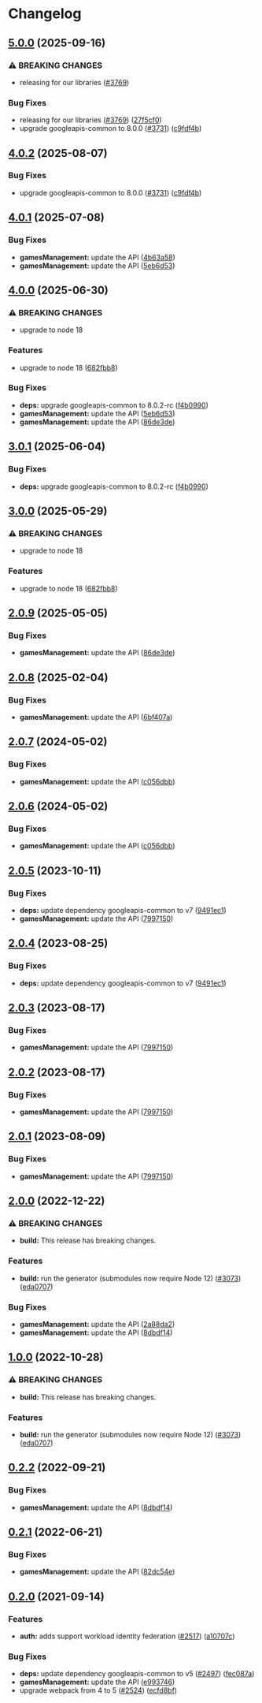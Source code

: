 # Changelog

## [5.0.0](https://github.com/googleapis/google-api-nodejs-client/compare/gamesmanagement-v4.0.1...gamesmanagement-v5.0.0) (2025-09-16)


### ⚠ BREAKING CHANGES

* releasing for our libraries ([#3769](https://github.com/googleapis/google-api-nodejs-client/issues/3769))

### Bug Fixes

* releasing for our libraries ([#3769](https://github.com/googleapis/google-api-nodejs-client/issues/3769)) ([27f5cf0](https://github.com/googleapis/google-api-nodejs-client/commit/27f5cf0a0190a5e8e8bf970f7a7cf77c409f093e))
* upgrade googleapis-common to 8.0.0  ([#3731](https://github.com/googleapis/google-api-nodejs-client/issues/3731)) ([c9fdf4b](https://github.com/googleapis/google-api-nodejs-client/commit/c9fdf4b34d6c9bcf608eee35dd281d4680be9797))

## [4.0.2](https://github.com/googleapis/google-api-nodejs-client/compare/gamesmanagement-v4.0.1...gamesmanagement-v4.0.2) (2025-08-07)


### Bug Fixes

* upgrade googleapis-common to 8.0.0  ([#3731](https://github.com/googleapis/google-api-nodejs-client/issues/3731)) ([c9fdf4b](https://github.com/googleapis/google-api-nodejs-client/commit/c9fdf4b34d6c9bcf608eee35dd281d4680be9797))

## [4.0.1](https://github.com/googleapis/google-api-nodejs-client/compare/gamesmanagement-v4.0.0...gamesmanagement-v4.0.1) (2025-07-08)


### Bug Fixes

* **gamesManagement:** update the API ([4b63a58](https://github.com/googleapis/google-api-nodejs-client/commit/4b63a588db02eb00a0ce110b26cd1ebbcfc9ccbc))
* **gamesManagement:** update the API ([5eb6d53](https://github.com/googleapis/google-api-nodejs-client/commit/5eb6d5361e17df0266d5bf4af094ac0e6f2eb1d3))

## [4.0.0](https://github.com/googleapis/google-api-nodejs-client/compare/gamesmanagement-v3.0.1...gamesmanagement-v4.0.0) (2025-06-30)


### ⚠ BREAKING CHANGES

* upgrade to node 18

### Features

* upgrade to node 18 ([682fbb8](https://github.com/googleapis/google-api-nodejs-client/commit/682fbb869189ae92b3e9a194d37d0548af0c1f92))


### Bug Fixes

* **deps:** upgrade googleapis-common to 8.0.2-rc ([f4b0990](https://github.com/googleapis/google-api-nodejs-client/commit/f4b099071040cfbcfe4a2e7d487d45ee93b369e0))
* **gamesManagement:** update the API ([5eb6d53](https://github.com/googleapis/google-api-nodejs-client/commit/5eb6d5361e17df0266d5bf4af094ac0e6f2eb1d3))
* **gamesManagement:** update the API ([86de3de](https://github.com/googleapis/google-api-nodejs-client/commit/86de3dee2fdf2e1b6c2f334eba06906f721bc30a))

## [3.0.1](https://github.com/googleapis/google-api-nodejs-client/compare/gamesmanagement-v3.0.0...gamesmanagement-v3.0.1) (2025-06-04)


### Bug Fixes

* **deps:** upgrade googleapis-common to 8.0.2-rc ([f4b0990](https://github.com/googleapis/google-api-nodejs-client/commit/f4b099071040cfbcfe4a2e7d487d45ee93b369e0))

## [3.0.0](https://github.com/googleapis/google-api-nodejs-client/compare/gamesmanagement-v2.0.9...gamesmanagement-v3.0.0) (2025-05-29)


### ⚠ BREAKING CHANGES

* upgrade to node 18

### Features

* upgrade to node 18 ([682fbb8](https://github.com/googleapis/google-api-nodejs-client/commit/682fbb869189ae92b3e9a194d37d0548af0c1f92))

## [2.0.9](https://github.com/googleapis/google-api-nodejs-client/compare/gamesmanagement-v2.0.8...gamesmanagement-v2.0.9) (2025-05-05)


### Bug Fixes

* **gamesManagement:** update the API ([86de3de](https://github.com/googleapis/google-api-nodejs-client/commit/86de3dee2fdf2e1b6c2f334eba06906f721bc30a))

## [2.0.8](https://github.com/googleapis/google-api-nodejs-client/compare/gamesmanagement-v2.0.7...gamesmanagement-v2.0.8) (2025-02-04)


### Bug Fixes

* **gamesManagement:** update the API ([6bf407a](https://github.com/googleapis/google-api-nodejs-client/commit/6bf407a592cc388abf28014a57503411ebe5063c))

## [2.0.7](https://github.com/googleapis/google-api-nodejs-client/compare/gamesmanagement-v2.0.6...gamesmanagement-v2.0.7) (2024-05-02)


### Bug Fixes

* **gamesManagement:** update the API ([c056dbb](https://github.com/googleapis/google-api-nodejs-client/commit/c056dbb47b86bf807f7a536281f4ec9f715b1b3b))

## [2.0.6](https://github.com/googleapis/google-api-nodejs-client/compare/gamesmanagement-v2.0.5...gamesmanagement-v2.0.6) (2024-05-02)


### Bug Fixes

* **gamesManagement:** update the API ([c056dbb](https://github.com/googleapis/google-api-nodejs-client/commit/c056dbb47b86bf807f7a536281f4ec9f715b1b3b))

## [2.0.5](https://github.com/googleapis/google-api-nodejs-client/compare/gamesmanagement-v2.0.4...gamesmanagement-v2.0.5) (2023-10-11)


### Bug Fixes

* **deps:** update dependency googleapis-common to v7 ([9491ec1](https://github.com/googleapis/google-api-nodejs-client/commit/9491ec1cdc3c413e7d73edcfcd59cf5c28a7c855))
* **gamesManagement:** update the API ([7997150](https://github.com/googleapis/google-api-nodejs-client/commit/799715027a5d50782f5b34439961bf446882e867))

## [2.0.4](https://github.com/googleapis/google-api-nodejs-client/compare/gamesmanagement-v2.0.3...gamesmanagement-v2.0.4) (2023-08-25)


### Bug Fixes

* **deps:** update dependency googleapis-common to v7 ([9491ec1](https://github.com/googleapis/google-api-nodejs-client/commit/9491ec1cdc3c413e7d73edcfcd59cf5c28a7c855))

## [2.0.3](https://github.com/googleapis/google-api-nodejs-client/compare/gamesmanagement-v2.0.2...gamesmanagement-v2.0.3) (2023-08-17)


### Bug Fixes

* **gamesManagement:** update the API ([7997150](https://github.com/googleapis/google-api-nodejs-client/commit/799715027a5d50782f5b34439961bf446882e867))

## [2.0.2](https://github.com/googleapis/google-api-nodejs-client/compare/gamesmanagement-v2.0.1...gamesmanagement-v2.0.2) (2023-08-17)


### Bug Fixes

* **gamesManagement:** update the API ([7997150](https://github.com/googleapis/google-api-nodejs-client/commit/799715027a5d50782f5b34439961bf446882e867))

## [2.0.1](https://github.com/googleapis/google-api-nodejs-client/compare/gamesmanagement-v2.0.0...gamesmanagement-v2.0.1) (2023-08-09)


### Bug Fixes

* **gamesManagement:** update the API ([7997150](https://github.com/googleapis/google-api-nodejs-client/commit/799715027a5d50782f5b34439961bf446882e867))

## [2.0.0](https://github.com/googleapis/google-api-nodejs-client/compare/gamesmanagement-v1.0.0...gamesmanagement-v2.0.0) (2022-12-22)


### ⚠ BREAKING CHANGES

* **build:** This release has breaking changes.

### Features

* **build:** run the generator (submodules now require Node 12) ([#3073](https://github.com/googleapis/google-api-nodejs-client/issues/3073)) ([eda0707](https://github.com/googleapis/google-api-nodejs-client/commit/eda07079dadab46a80b6f9ede618f4f43030169e))


### Bug Fixes

* **gamesManagement:** update the API ([2a88da2](https://github.com/googleapis/google-api-nodejs-client/commit/2a88da26298211e70177dbdbe6ad23a81070175b))
* **gamesManagement:** update the API ([8dbdf14](https://github.com/googleapis/google-api-nodejs-client/commit/8dbdf148d105c40a709b999f49d79ca22d7c6994))

## [1.0.0](https://github.com/googleapis/google-api-nodejs-client/compare/gamesManagement-v0.2.2...gamesManagement-v1.0.0) (2022-10-28)


### ⚠ BREAKING CHANGES

* **build:** This release has breaking changes.

### Features

* **build:** run the generator (submodules now require Node 12) ([#3073](https://github.com/googleapis/google-api-nodejs-client/issues/3073)) ([eda0707](https://github.com/googleapis/google-api-nodejs-client/commit/eda07079dadab46a80b6f9ede618f4f43030169e))

## [0.2.2](https://github.com/googleapis/google-api-nodejs-client/compare/gamesManagement-v0.2.1...gamesManagement-v0.2.2) (2022-09-21)


### Bug Fixes

* **gamesManagement:** update the API ([8dbdf14](https://github.com/googleapis/google-api-nodejs-client/commit/8dbdf148d105c40a709b999f49d79ca22d7c6994))

## [0.2.1](https://github.com/googleapis/google-api-nodejs-client/compare/gamesManagement-v0.2.0...gamesManagement-v0.2.1) (2022-06-21)


### Bug Fixes

* **gamesManagement:** update the API ([82dc54e](https://github.com/googleapis/google-api-nodejs-client/commit/82dc54ec3c0f29c76fe9f5b996c356b72e937257))

## [0.2.0](https://www.github.com/googleapis/google-api-nodejs-client/compare/gamesManagement-v0.1.0...gamesManagement-v0.2.0) (2021-09-14)


### Features

* **auth:** adds support workload identity federation ([#2517](https://www.github.com/googleapis/google-api-nodejs-client/issues/2517)) ([a10707c](https://www.github.com/googleapis/google-api-nodejs-client/commit/a10707c477759e7c9ef6360a2fe800856fb600c1))


### Bug Fixes

* **deps:** update dependency googleapis-common to v5 ([#2497](https://www.github.com/googleapis/google-api-nodejs-client/issues/2497)) ([fec087a](https://www.github.com/googleapis/google-api-nodejs-client/commit/fec087abcf3d994dd41c3ffa0a0c12b1f9f09dae))
* **gamesManagement:** update the API ([e993746](https://www.github.com/googleapis/google-api-nodejs-client/commit/e99374615a162589519c9f134ffa68117806132b))
* upgrade webpack from 4 to 5  ([#2524](https://www.github.com/googleapis/google-api-nodejs-client/issues/2524)) ([ecfd8bf](https://www.github.com/googleapis/google-api-nodejs-client/commit/ecfd8bfcd06e1beabff7ec9a8c4000222379eb8d))
